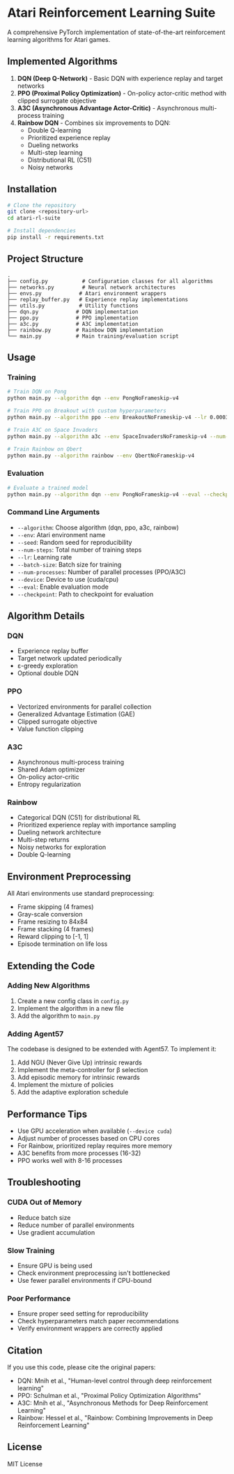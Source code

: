 # Atari Reinforcement Learning Suite

A comprehensive PyTorch implementation of state-of-the-art reinforcement learning algorithms for Atari games.

## Implemented Algorithms

1. **DQN (Deep Q-Network)** - Basic DQN with experience replay and target networks
2. **PPO (Proximal Policy Optimization)** - On-policy actor-critic method with clipped surrogate objective
3. **A3C (Asynchronous Advantage Actor-Critic)** - Asynchronous multi-process training
4. **Rainbow DQN** - Combines six improvements to DQN:
   - Double Q-learning
   - Prioritized experience replay
   - Dueling networks
   - Multi-step learning
   - Distributional RL (C51)
   - Noisy networks

## Installation

```bash
# Clone the repository
git clone <repository-url>
cd atari-rl-suite

# Install dependencies
pip install -r requirements.txt
```

## Project Structure

```
.
├── config.py           # Configuration classes for all algorithms
├── networks.py         # Neural network architectures
├── envs.py            # Atari environment wrappers
├── replay_buffer.py   # Experience replay implementations
├── utils.py           # Utility functions
├── dqn.py            # DQN implementation
├── ppo.py            # PPO implementation
├── a3c.py            # A3C implementation
├── rainbow.py        # Rainbow DQN implementation
└── main.py           # Main training/evaluation script
```

## Usage

### Training

```bash
# Train DQN on Pong
python main.py --algorithm dqn --env PongNoFrameskip-v4

# Train PPO on Breakout with custom hyperparameters
python main.py --algorithm ppo --env BreakoutNoFrameskip-v4 --lr 0.0003 --num-processes 8

# Train A3C on Space Invaders
python main.py --algorithm a3c --env SpaceInvadersNoFrameskip-v4 --num-processes 16

# Train Rainbow on Qbert
python main.py --algorithm rainbow --env QbertNoFrameskip-v4
```

### Evaluation

```bash
# Evaluate a trained model
python main.py --algorithm dqn --env PongNoFrameskip-v4 --eval --checkpoint saved_models/dqn_1000000.pth
```

### Command Line Arguments

- `--algorithm`: Choose algorithm (dqn, ppo, a3c, rainbow)
- `--env`: Atari environment name
- `--seed`: Random seed for reproducibility
- `--num-steps`: Total number of training steps
- `--lr`: Learning rate
- `--batch-size`: Batch size for training
- `--num-processes`: Number of parallel processes (PPO/A3C)
- `--device`: Device to use (cuda/cpu)
- `--eval`: Enable evaluation mode
- `--checkpoint`: Path to checkpoint for evaluation

## Algorithm Details

### DQN
- Experience replay buffer
- Target network updated periodically
- ε-greedy exploration
- Optional double DQN

### PPO
- Vectorized environments for parallel collection
- Generalized Advantage Estimation (GAE)
- Clipped surrogate objective
- Value function clipping

### A3C
- Asynchronous multi-process training
- Shared Adam optimizer
- On-policy actor-critic
- Entropy regularization

### Rainbow
- Categorical DQN (C51) for distributional RL
- Prioritized experience replay with importance sampling
- Dueling network architecture
- Multi-step returns
- Noisy networks for exploration
- Double Q-learning

## Environment Preprocessing

All Atari environments use standard preprocessing:
- Frame skipping (4 frames)
- Gray-scale conversion
- Frame resizing to 84x84
- Frame stacking (4 frames)
- Reward clipping to [-1, 1]
- Episode termination on life loss

## Extending the Code

### Adding New Algorithms

1. Create a new config class in `config.py`
2. Implement the algorithm in a new file
3. Add the algorithm to `main.py`

### Adding Agent57

The codebase is designed to be extended with Agent57. To implement it:

1. Add NGU (Never Give Up) intrinsic rewards
2. Implement the meta-controller for β selection
3. Add episodic memory for intrinsic rewards
4. Implement the mixture of policies
5. Add the adaptive exploration schedule

## Performance Tips

- Use GPU acceleration when available (`--device cuda`)
- Adjust number of processes based on CPU cores
- For Rainbow, prioritized replay requires more memory
- A3C benefits from more processes (16-32)
- PPO works well with 8-16 processes

## Troubleshooting

### CUDA Out of Memory
- Reduce batch size
- Reduce number of parallel environments
- Use gradient accumulation

### Slow Training
- Ensure GPU is being used
- Check environment preprocessing isn't bottlenecked
- Use fewer parallel environments if CPU-bound

### Poor Performance
- Ensure proper seed setting for reproducibility
- Check hyperparameters match paper recommendations
- Verify environment wrappers are correctly applied

## Citation

If you use this code, please cite the original papers:
- DQN: Mnih et al., "Human-level control through deep reinforcement learning"
- PPO: Schulman et al., "Proximal Policy Optimization Algorithms"
- A3C: Mnih et al., "Asynchronous Methods for Deep Reinforcement Learning"
- Rainbow: Hessel et al., "Rainbow: Combining Improvements in Deep Reinforcement Learning"

## License

MIT License
